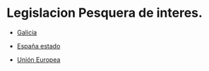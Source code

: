 # Legislacion Pesquera de interes.


* [Galicia](IndiceLexGal.md)

* [España estado](LexPescaEspaña.md)

* [Unión Europea](LexPescaEU.md)
